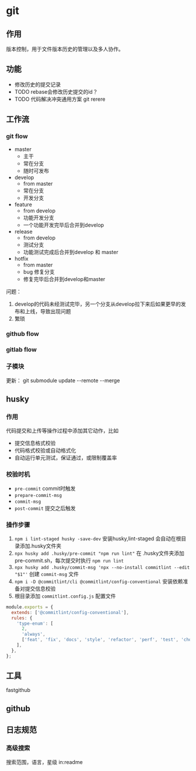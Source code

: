 # git

## 作用

版本控制，用于文件版本历史的管理以及多人协作。

## 功能

* 修改历史的提交记录
* TODO rebase会修改历史提交的id？
* TODO 代码解决冲突通用方案 git rerere

## 工作流

### git flow

* master
  * 主干
  * 常在分支
  * 随时可发布
* develop
  * from master
  * 常在分支
  * 开发分支
* feature
  * from develop
  * 功能开发分支
  * 一个功能开发完毕后合并到develop
* release
  * from develop
  * 测试分支
  * 功能测试完成后合并到develop 和 master
* hotfix
  * from master
  * bug 修复分支
  * 修复完毕后合并到develop和master

问题：

1. develop的代码未经测试完毕，另一个分支从develop拉下来后如果更早的发布和上线，导致出现问题
2. 繁琐

### github flow

### gitlab flow

### 子模块

更新： git submodule update --remote --merge

## husky

### 作用

代码提交和上传等操作过程中添加其它动作，比如

* 提交信息格式校验
* 代码格式校验或自动格式化
* 自动运行单元测试，保证通过，或限制覆盖率

### 校验时机

* `pre-commit` commit时触发
* `prepare-commit-msg`
* `commit-msg`
* `post-commit` 提交之后触发

### 操作步骤

1. `npm i lint-staged husky -save-dev` 安装husky,lint-staged 会自动在根目录添加.husky文件夹
2. `npx husky add .husky/pre-commit "npm run lint"` 在 .husky文件夹添加pre-commit.sh，每次提交时执行 `npm run lint`
3. `npx husky add .husky/commit-msg 'npx --no-install commitlint --edit "$1"'` 创建 `commit-msg` 文件
4. `npm i -D @commitlint/cli @commitlint/config-conventional` 安装依赖准备对提交信息校验
5. 根目录添加 `commitlint.config.js` 配置文件

```js
module.exports = {
  extends: ['@commitlint/config-conventional'],
  rules: {
    'type-enum': [
      2,
      'always',
      ['feat', 'fix', 'docs', 'style', 'refactor', 'perf', 'test', 'chore', 'revert', 'build'],
    ],
  },
};

```

## 工具

fastgithub

## github

## 日志规范

### 高级搜索

搜索范围，语言，星级
in:readme
